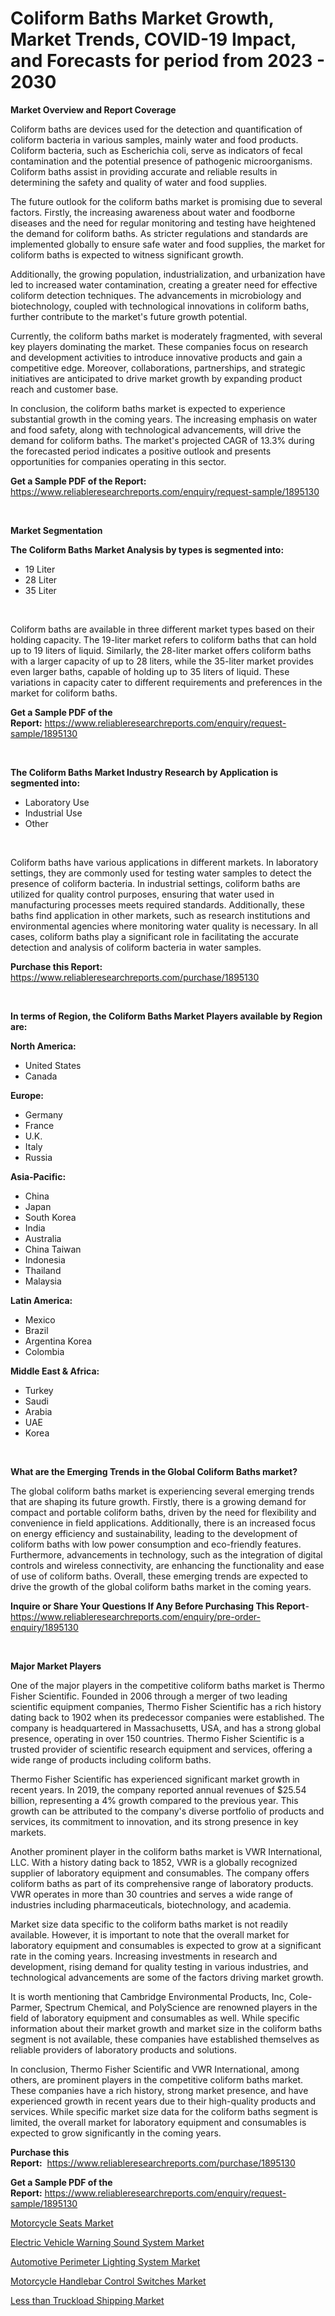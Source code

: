 <p><h1>Coliform Baths Market Growth, Market Trends, COVID-19 Impact, and Forecasts for period from 2023 - 2030</h1></p><p><strong>Market Overview and Report Coverage</strong></p>
<p><p>Coliform baths are devices used for the detection and quantification of coliform bacteria in various samples, mainly water and food products. Coliform bacteria, such as Escherichia coli, serve as indicators of fecal contamination and the potential presence of pathogenic microorganisms. Coliform baths assist in providing accurate and reliable results in determining the safety and quality of water and food supplies.</p><p>The future outlook for the coliform baths market is promising due to several factors. Firstly, the increasing awareness about water and foodborne diseases and the need for regular monitoring and testing have heightened the demand for coliform baths. As stricter regulations and standards are implemented globally to ensure safe water and food supplies, the market for coliform baths is expected to witness significant growth.</p><p>Additionally, the growing population, industrialization, and urbanization have led to increased water contamination, creating a greater need for effective coliform detection techniques. The advancements in microbiology and biotechnology, coupled with technological innovations in coliform baths, further contribute to the market's future growth potential.</p><p>Currently, the coliform baths market is moderately fragmented, with several key players dominating the market. These companies focus on research and development activities to introduce innovative products and gain a competitive edge. Moreover, collaborations, partnerships, and strategic initiatives are anticipated to drive market growth by expanding product reach and customer base.</p><p>In conclusion, the coliform baths market is expected to experience substantial growth in the coming years. The increasing emphasis on water and food safety, along with technological advancements, will drive the demand for coliform baths. The market's projected CAGR of 13.3% during the forecasted period indicates a positive outlook and presents opportunities for companies operating in this sector.</p></p>
<p><strong>Get a Sample PDF of the Report:</strong> <a href="https://www.reliableresearchreports.com/enquiry/request-sample/1895130">https://www.reliableresearchreports.com/enquiry/request-sample/1895130</a></p>
<p>&nbsp;</p>
<p><strong>Market Segmentation</strong></p>
<p><strong>The Coliform Baths Market Analysis by types is segmented into:</strong></p>
<p><ul><li>19 Liter</li><li>28 Liter</li><li>35 Liter</li></ul></p>
<p>&nbsp;</p>
<p><p>Coliform baths are available in three different market types based on their holding capacity. The 19-liter market refers to coliform baths that can hold up to 19 liters of liquid. Similarly, the 28-liter market offers coliform baths with a larger capacity of up to 28 liters, while the 35-liter market provides even larger baths, capable of holding up to 35 liters of liquid. These variations in capacity cater to different requirements and preferences in the market for coliform baths.</p></p>
<p><strong>Get a Sample PDF of the Report:</strong>&nbsp;<a href="https://www.reliableresearchreports.com/enquiry/request-sample/1895130">https://www.reliableresearchreports.com/enquiry/request-sample/1895130</a></p>
<p>&nbsp;</p>
<p><strong>The Coliform Baths Market Industry Research by Application is segmented into:</strong></p>
<p><ul><li>Laboratory Use</li><li>Industrial Use</li><li>Other</li></ul></p>
<p>&nbsp;</p>
<p><p>Coliform baths have various applications in different markets. In laboratory settings, they are commonly used for testing water samples to detect the presence of coliform bacteria. In industrial settings, coliform baths are utilized for quality control purposes, ensuring that water used in manufacturing processes meets required standards. Additionally, these baths find application in other markets, such as research institutions and environmental agencies where monitoring water quality is necessary. In all cases, coliform baths play a significant role in facilitating the accurate detection and analysis of coliform bacteria in water samples.</p></p>
<p><strong>Purchase this Report:</strong>&nbsp; <a href="https://www.reliableresearchreports.com/purchase/1895130">https://www.reliableresearchreports.com/purchase/1895130</a></p>
<p>&nbsp;</p>
<p><strong>In terms of Region, the Coliform Baths Market Players available by Region are:</strong></p>
<p>
    <p> <strong> North America: </strong>
        <ul>
            <li>United States</li>
            <li>Canada</li>
        </ul>
        </p> 
    <p> <strong> Europe: </strong>
        <ul>
            <li>Germany</li>
            <li>France</li>
            <li>U.K.</li>
            <li>Italy</li>
            <li>Russia</li>
        </ul>
        </p> 
    <p> <strong> Asia-Pacific: </strong>
        <ul>
            <li>China</li>
            <li>Japan</li>
            <li>South Korea</li>
            <li>India</li>
            <li>Australia</li>
            <li>China Taiwan</li>
            <li>Indonesia</li>
            <li>Thailand</li>
            <li>Malaysia</li>
        </ul>
        </p> 
    <p> <strong> Latin America: </strong>
        <ul>
            <li>Mexico</li>
            <li>Brazil</li>
            <li>Argentina Korea</li>
            <li>Colombia</li>
        </ul>
        </p> 
    <p> <strong> Middle East & Africa: </strong>
        <ul>
            <li>Turkey</li>
            <li>Saudi</li>
            <li>Arabia</li>
            <li>UAE</li>
            <li>Korea</li>
        </ul>
    </p>
    </p>
<p>&nbsp;</p>
<p><strong>What are the Emerging Trends in the Global Coliform Baths market?</strong></p>
<p><p>The global coliform baths market is experiencing several emerging trends that are shaping its future growth. Firstly, there is a growing demand for compact and portable coliform baths, driven by the need for flexibility and convenience in field applications. Additionally, there is an increased focus on energy efficiency and sustainability, leading to the development of coliform baths with low power consumption and eco-friendly features. Furthermore, advancements in technology, such as the integration of digital controls and wireless connectivity, are enhancing the functionality and ease of use of coliform baths. Overall, these emerging trends are expected to drive the growth of the global coliform baths market in the coming years.</p></p>
<p><strong>Inquire or Share Your Questions If Any Before Purchasing This Report</strong>- <a href="https://www.reliableresearchreports.com/enquiry/pre-order-enquiry/1895130">https://www.reliableresearchreports.com/enquiry/pre-order-enquiry/1895130</a></p>
<p>&nbsp;</p>
<p><strong>Major Market Players</strong></p>
<p><p>One of the major players in the competitive coliform baths market is Thermo Fisher Scientific. Founded in 2006 through a merger of two leading scientific equipment companies, Thermo Fisher Scientific has a rich history dating back to 1902 when its predecessor companies were established. The company is headquartered in Massachusetts, USA, and has a strong global presence, operating in over 150 countries. Thermo Fisher Scientific is a trusted provider of scientific research equipment and services, offering a wide range of products including coliform baths.</p><p>Thermo Fisher Scientific has experienced significant market growth in recent years. In 2019, the company reported annual revenues of $25.54 billion, representing a 4% growth compared to the previous year. This growth can be attributed to the company's diverse portfolio of products and services, its commitment to innovation, and its strong presence in key markets.</p><p>Another prominent player in the coliform baths market is VWR International, LLC. With a history dating back to 1852, VWR is a globally recognized supplier of laboratory equipment and consumables. The company offers coliform baths as part of its comprehensive range of laboratory products. VWR operates in more than 30 countries and serves a wide range of industries including pharmaceuticals, biotechnology, and academia.</p><p>Market size data specific to the coliform baths market is not readily available. However, it is important to note that the overall market for laboratory equipment and consumables is expected to grow at a significant rate in the coming years. Increasing investments in research and development, rising demand for quality testing in various industries, and technological advancements are some of the factors driving market growth.</p><p>It is worth mentioning that Cambridge Environmental Products, Inc, Cole-Parmer, Spectrum Chemical, and PolyScience are renowned players in the field of laboratory equipment and consumables as well. While specific information about their market growth and market size in the coliform baths segment is not available, these companies have established themselves as reliable providers of laboratory products and solutions.</p><p>In conclusion, Thermo Fisher Scientific and VWR International, among others, are prominent players in the competitive coliform baths market. These companies have a rich history, strong market presence, and have experienced growth in recent years due to their high-quality products and services. While specific market size data for the coliform baths segment is limited, the overall market for laboratory equipment and consumables is expected to grow significantly in the coming years.</p></p>
<p><strong>Purchase this Report:</strong>&nbsp;&nbsp;<a href="https://www.reliableresearchreports.com/purchase/1895130">https://www.reliableresearchreports.com/purchase/1895130</a></p>
<p></p>
<p><strong>Get a Sample PDF of the Report:</strong>&nbsp;<a href="https://www.reliableresearchreports.com/enquiry/request-sample/1895130">https://www.reliableresearchreports.com/enquiry/request-sample/1895130</a></p>
<p><p><a href="https://medium.com/@elisamohr1910/motorcycle-seats-market-furnishes-information-on-market-share-market-trends-and-market-growth-1c09f1c41c12">Motorcycle Seats Market</a></p><p><a href="https://medium.com/@rogerking1949/electric-vehicle-warning-sound-system-market-furnishes-information-on-market-share-market-trends-a60a921cf523">Electric Vehicle Warning Sound System Market</a></p><p><a href="https://medium.com/@beaublock2023/automotive-perimeter-lighting-system-market-competitive-analysis-market-trends-and-forecast-to-309098aaac33">Automotive Perimeter Lighting System Market</a></p><p><a href="https://medium.com/@dellkoepp/motorcycle-handlebar-control-switches-market-report-reveals-the-latest-trends-and-growth-a9d619b516fe">Motorcycle Handlebar Control Switches Market</a></p><p><a href="https://medium.com/@randyhuel1989/less-than-truckload-shipping-market-size-cagr-trends-2024-2030-190e90df6f53">Less than Truckload Shipping Market</a></p></p>